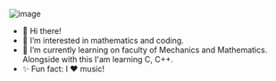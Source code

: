![image](https://github.com/DanyaFire/DanyaFire/assets/138053593/e9ee4deb-7ad0-4397-9719-a5c78ff1e73d)
- 👋 Hi there!
- 👀 I’m interested in mathematics and coding.
- 🌱 I’m currently learning on faculty of Mechanics and Mathematics. Alongside with this I'am learning C, C++.
- ✨ Fun fact: I ❤ music!
<!---
DanyaFire/DanyaFire is a ✨ special ✨ repository because its `README.md` (this file) appears on your GitHub profile.
You can click the Preview link to take a look at your changes.
---> 
